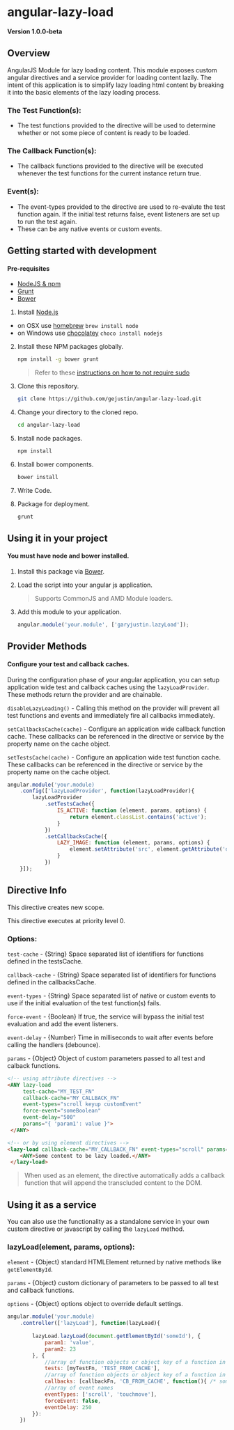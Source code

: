 # angular-lazy-load
**Version 1.0.0-beta**

## Overview
AngularJS Module for lazy loading content. This module exposes custom angular directives and a service provider for loading content lazily.
The intent of this application is to simplify lazy loading html content by breaking it into the basic elements of the lazy loading process.

### The Test Function(s):
 - The test functions provided to the directive will be used to determine whether or not some piece of content is ready to be loaded.
 
### The Callback Function(s):
 - The callback functions provided to the directive will be executed whenever the test functions for the current instance return true.
 
### Event(s):
 - The event-types provided to the directive are used to re-evalute the test function again. If the initial test returns false, event listeners are set up to run the test again.
 - These can be any native events or custom events.

## Getting started with development

#### Pre-requisites
- [NodeJS & npm](http://nodejs.org/)
- [Grunt](http://gruntjs.com/getting-started)
- [Bower](http://bower.io/#install-bower)

1. Install [Node.js](http://nodejs.org)
 - on OSX use [homebrew](http://brew.sh) `brew install node`
 - on Windows use [chocolatey](https://chocolatey.org/) `choco install nodejs`
 
2. Install these NPM packages globally.

    ```bash
    npm install -g bower grunt
    ```

    >Refer to these [instructions on how to not require sudo](https://github.com/sindresorhus/guides/blob/master/npm-global-without-sudo.md)
    
3. Clone this repository.
    ```bash
    git clone https://github.com/gejustin/angular-lazy-load.git
    ```
4. Change your directory to the cloned repo.
    ```bash
    cd angular-lazy-load
    ```

5. Install node packages.
    ```bash
    npm install
    ```
    
6. Install bower components.
    ```bash
    bower install
    ```
    
7. Write Code.

8. Package for deployment.
    ```bash
    grunt
    ```

## Using it in your project

#### You must have node and bower installed.

1. Install this package via [Bower](http://bower.io/#install-bower).

2. Load the script into your angular js application.
 
    >Supports CommonJS and AMD Module loaders.
 
3. Add this module to your application.
    ```javascript
    angular.module('your.module', ['garyjustin.lazyLoad']);
    ```

## Provider Methods

#### Configure your test and callback caches.
During the configuration phase of your angular application, you can setup application wide test and callback caches using the
`lazyLoadProvider`. These methods return the provider and are chainable.

`disableLazyLoading()` - Calling this method on the provider will prevent all test functions and events and immediately fire all callbacks immediately.

`setCallbacksCache(cache)` - Configure an application wide callback function cache. These callbacks can be referenced in the directive or service by the property name on the cache object.

`setTestsCache(cache)` - Configure an application wide test function cache. These callbacks can be referenced in the directive or service by the property name on the cache object.

```JavaScript
angular.module('your.module)
    .config(['lazyLoadProvider', function(lazyLoadProvider){
        lazyLoadProvider
            .setTestsCache({
                IS_ACTIVE: function (element, params, options) {
                    return element.classList.contains('active');
                }
            })
            .setCallbacksCache({
                LAZY_IMAGE: function (element, params, options) {
                    element.setAttribute('src', element.getAttribute('data-src')); 
                }
            })
    }]);
```

## Directive Info
This directive creates new scope.

This directive executes at priority level 0.

### Options:

`test-cache` - {String} Space separated list of identifiers for functions defined in the testsCache.

`callback-cache` - {String} Space separated list of identifiers for functions defined in the callbacksCache.

`event-types` - {String} Space separated list of native or custom events to use if the initial evaluation of the test function(s) fails.

`force-event` - {Boolean} If true, the service will bypass the initial test evaluation and add the event listeners.

`event-delay` - {Number} Time in milliseconds to wait after events before calling the handlers (debounce).

`params` - {Object} Object of custom parameters passed to all test and calback functions.

```html
<!-- using attribute directives -->
<ANY lazy-load 
     test-cache="MY_TEST_FN" 
     callback-cache="MY_CALLBACK_FN"
     event-types="scroll keyup customEvent"
     force-event="someBoolean"
     event-delay="500"
     params="{ 'param1': value }">
 </ANY>

<!-- or by using element directives -->
<lazy-load callback-cache="MY_CALLBACK_FN" event-types="scroll" params="{ 'param1': value }">
    <ANY>Some content to be lazy loaded.</ANY>
 </lazy-load>
```

>When used as an element, the directive automatically adds a callback function that will append the transcluded content to the DOM.

## Using it as a service
You can also use the functionality as a standalone service in your own custom directive or javascript by calling the `lazyLoad` method.

### lazyLoad(element, params, options):
`element` - {Object} standard HTMLElement returned by native methods like `getElementById`.

`params` - {Object} custom dictionary of parameters to be passed to all test and callback functions.

`options` - {Object} options object to override default settings.

```JavaScript
angular.module('your.module)
    .controller(['lazyLoad'], function(lazyLoad){
        
        lazyLoad.lazyLoad(document.getElementById('someId'), {
            param1: 'value',
            param2: 23
        }, {
            //array of function objects or object key of a function in your testCache
            tests: [myTestFn, 'TEST_FROM_CACHE'],
            //array of function objects or object key of a function in your callbackCache
            callbacks: [callbackFn, 'CB_FROM_CACHE', function(){ /* some anonymous function */ }],
            //array of event names
            eventTypes: ['scroll', 'touchmove'],
            forceEvent: false,
            eventDelay: 250
        }):
    })
``` 
